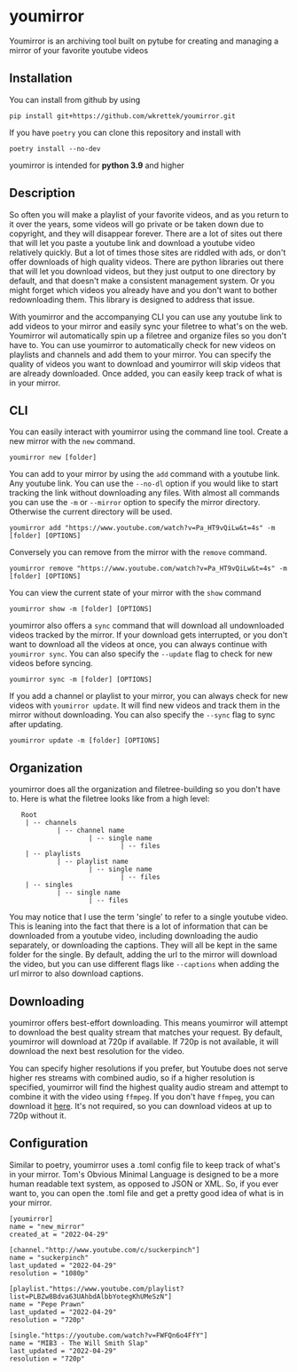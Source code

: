 # youmirror
Youmirror is an archiving tool built on pytube for creating and managing a mirror of your favorite youtube videos

## Installation

You can install from github by using

`pip install git+https://github.com/wkrettek/youmirror.git`

If you have `poetry` you can clone this repository and install with

`poetry install --no-dev`

youmirror is intended for **python 3.9** and higher

## Description

So often you will make a playlist of your favorite videos, and as you return to it over the years, some videos will go private or be taken down due to copyright, and they will disappear forever. There are a lot of sites out there that will let you paste a youtube link and download a youtube video relatively quickly. But a lot of times those sites are riddled with ads, or don't offer downloads of high quality videos. There are python libraries out there that will let you download videos, but they just output to one directory by default, and that doesn't make a consistent management system. Or you might forget which videos you already have and you don't want to bother redownloading them. This library is designed to address that issue.

With youmirror and the accompanying CLI you can use any youtube link to add videos to your mirror and easily sync your filetree to what's on the web. Youmirror wil automatically spin up a filetree and organize files so you don't have to.  You can use youmirror to automatically check for new videos on playlists and channels and add them to your mirror. You can specify the quality of videos you want to download and youmirror will skip videos that are already downloaded. Once added, you can easily keep track of what is in your mirror.

## CLI

You can easily interact with youmirror using the command line tool. Create a new mirror with the `new` command.

`youmirror new [folder]`

You can add to your mirror by using the `add` command with a youtube link. Any youtube link. You can use the `--no-dl` option if you would like to start tracking the link without downloading any files. With almost all commands you can use the `-m` or `--mirror` option to specify the mirror directory. Otherwise the current directory will be used. 

`youmirror add "https://www.youtube.com/watch?v=Pa_HT9vQiLw&t=4s" -m [folder] [OPTIONS]`

Conversely you can remove from the mirror with the `remove` command.

`youmirror remove "https://www.youtube.com/watch?v=Pa_HT9vQiLw&t=4s" -m [folder] [OPTIONS]`

You can view the current state of your mirror with the `show` command

`youmirror show -m [folder] [OPTIONS]`

youmirror also offers a `sync` command that will download all undownloaded videos tracked by the mirror. If your download gets interrupted, or you don't want to download all the videos at once, you can always continue with `youmirror sync`.  You can also specify the `--update` flag to check for new videos before syncing.

`youmirror sync -m [folder] [OPTIONS]`

If you add a channel or playlist to your mirror, you can always check for new videos with `youmirror update`. It will find new videos and track them in the mirror without downloading. You can also specify the `--sync` flag to sync after updating.

`youmirror update -m [folder] [OPTIONS]`

## Organization

youmirror does all the organization and filetree-building so you don't have to. Here is what the filetree looks like from a high level:

```
   Root
    | -- channels
            | -- channel name
                    | -- single name
                            | -- files
    | -- playlists
            | -- playlist name
                    | -- single name
                            | -- files
    | -- singles
            | -- single name
                    | -- files
```
            
You may notice that I use the term 'single' to refer to a single youtube video. This is leaning into the fact that there is a lot of information that can be downloaded from a youtube video, including downloading the audio separately, or downloading the captions. They will all be kept in the same folder for the single. By default, adding the url to the mirror will download the video, but you can use different flags like `--captions` when adding the url mirror to also download captions.

## Downloading

youmirror offers best-effort downloading. This means youmirror will attempt to download the best quality stream that matches your request. By default, youmirror will download at 720p if available. If 720p is not available, it will download the next best resolution for the video. 

You can specify higher resolutions if you prefer, but Youtube does not serve higher res streams with combined audio, so if a higher resolution is specified, youmirror will find the highest quality audio stream and attempt to combine it with the video using `ffmpeg`. If you don't have `ffmpeg`, you can download it [here](https://www.ffmpeg.org/download.html). It's not required, so you can download videos at up to 720p without it.


## Configuration

Similar to poetry, youmirror uses a .toml config file to keep track of what's in your mirror. Tom's Obvious Minimal Language is designed to be a more human readable text system, as opposed to JSON or XML. So, if you ever want to, you can open the .toml file and get a pretty good idea of what is in your mirror.

```
[youmirror]
name = "new_mirror"
created_at = "2022-04-29"

[channel."http://www.youtube.com/c/suckerpinch"]
name = "suckerpinch"
last_updated = "2022-04-29"
resolution = "1080p"

[playlist."https://www.youtube.com/playlist?list=PLBZw8Bdva63UAhbdAlbbYotegKhUMeSzN"]
name = "Pepe Prawn"
last_updated = "2022-04-29"
resolution = "720p"

[single."https://youtube.com/watch?v=FWFQn6o4FfY"]
name = "MIB3 - The Will Smith Slap"
last_updated = "2022-04-29"
resolution = "720p"
```

